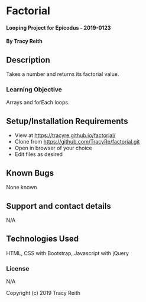 # Factorial

#### Looping Project for Epicodus - 2019-0123

#### By Tracy Reith

## Description

Takes a number and returns its factorial value.

### Learning Objective

Arrays and forEach loops.


## Setup/Installation Requirements

* View at https://tracyre.github.io/factorial/
* Clone from https://github.com/TracyRe/factorial.git
* Open in browser of your choice
* Edit files as desired


## Known Bugs

None known

## Support and contact details

N/A

## Technologies Used

HTML, CSS with Bootstrap, Javascript with jQuery

### License

N/A

Copyright (c) 2019 Tracy Reith
